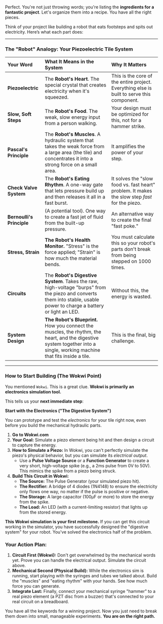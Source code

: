 Perfect. You're not just throwing words; you're listing the **ingredients for a fantastic project**. Let's organize them into a recipe. You have all the right pieces.

Think of your project like building a robot that eats footsteps and spits out electricity. Here’s what each part does:

---

### The "Robot" Analogy: Your Piezoelectric Tile System

| Your Word                 | What It Means in the System                                                                                                                                              | Why It Matters                                                                                 |
| :------------------------ | :----------------------------------------------------------------------------------------------------------------------------------------------------------------------- | :--------------------------------------------------------------------------------------------- |
| **Piezoelectric**         | The **Robot's Heart**. The special crystal that creates electricity when it's squeezed.                                                                                  | This is the core of the entire project. Everything else is built to serve this component.      |
| **Slow, Soft Steps**      | The **Robot's Food**. The weak, slow energy input from a person walking.                                                                                                 | Your design must be optimized for this, not for a hammer strike.                               |
| **Pascal's Principle**    | The **Robot's Muscles**. A hydraulic system that takes the weak force from a large area (the tile) and concentrates it into a strong force on a small area.              | It amplifies the power of your step.                                                           |
| **Check Valve System**    | The **Robot's Eating Rhythm**. A one-way gate that lets pressure build up and then releases it all in a fast burst.                                                      | It solves the "slow food vs. fast heart" problem. It makes the slow step _fast_ for the piezo. |
| **Bernoulli's Principle** | (A potential tool). One way to create a fast jet of fluid from the built-up pressure.                                                                                    | An alternative way to create the final "fast poke."                                            |
| **Stress, Strain**        | **The Robot's Health Monitor.** "Stress" is the force applied; "Strain" is how much the material bends.                                                                  | You must calculate this so your robot's parts don't break from being stepped on 1000 times.    |
| **Circuits**              | The **Robot's Digestive System**. Takes the raw, high-voltage "burps" from the piezo and converts them into stable, usable power to charge a battery or light an LED.    | Without this, the energy is wasted.                                                            |
| **System Design**         | **The Robot's Blueprint.** How you connect the muscles, the rhythm, the heart, and the digestive system together into a single, working machine that fits inside a tile. | This is the final, big challenge.                                                              |

---

### How to Start Building (The Wokwi Point)

You mentioned `Wokwi`. This is a great clue. **Wokwi is primarily an electronics simulation tool.**

This tells us your **next immediate step**:

**Start with the Electronics ("The Digestive System")**

You can prototype and test the _electronics_ for your tile right now, even before you build the mechanical hydraulic parts.

1.  **Go to Wokwi.com**
2.  **Your Goal:** Simulate a piezo element being hit and then design a circuit to capture the energy.
3.  **How to Simulate a Piezo:** In Wokwi, you can't perfectly simulate the piezo's physical behavior, but you can simulate its _electrical output_.
    - Use a **Pulse Voltage Source** or a **Function Generator** to create a very short, high-voltage spike (e.g., a 2ms pulse from 0V to 50V). This mimics the spike from a piezo being struck.
4.  **Build This Circuit in Wokwi:**
    - **The Source:** The Pulse Generator (your simulated piezo hit).
    - **The Rectifier:** A bridge of 4 diodes (1N4148) to ensure the electricity only flows one way, no matter if the pulse is positive or negative.
    - **The Storage:** A large capacitor (100µF or more) to store the energy from the spike.
    - **The Load:** An LED (with a current-limiting resistor) that lights up from the stored energy.

**This Wokwi simulation is your first milestone.** If you can get this circuit working in the simulator, you have successfully designed the "digestive system" for your robot. You've solved the electronics half of the problem.

### Your Action Plan:

1.  **Circuit First (Wokwi):** Don't get overwhelmed by the mechanical words yet. Prove you can handle the electrical output. Simulate the circuit above.
2.  **Mechanical Second (Physical Build):** While the electronics sim is running, start playing with the syringes and tubes we talked about. Build the "muscles" and "eating rhythm" with your hands. See how much force you can generate.
3.  **Integrate Last:** Finally, connect your mechanical syringe "hammer" to a real piezo element (a PZT disc from a buzzer) that's connected to your real circuit on a breadboard.

You have all the keywords for a winning project. Now you just need to break them down into small, manageable experiments. **You are on the right path.**
